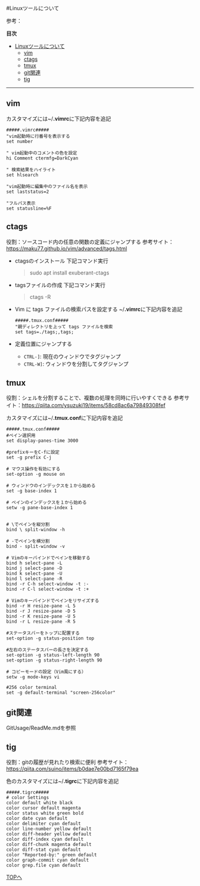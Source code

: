 #Linuxツールについて

参考：<u> </u>

**目次**

<!-- @import "[TOC]" {cmd="toc" depthFrom=1 depthTo=6 orderedList=false} -->

<!-- code_chunk_output -->

- [Linuxツールについて](#linuxツールについて)
  - [vim](#vim)
  - [ctags](#ctags)
  - [tmux](#tmux)
  - [git関連](#git関連)
  - [tig](#tig)

<!-- /code_chunk_output -->

---

## vim
カスタマイズには~/**.vimrc**に下記内容を追記
```
#####.vimrc#####
"vim起動時に行番号を表示する
set number

" vim起動中のコメントの色を設定
hi Comment ctermfg=DarkCyan

" 検索結果をハイライト
set hlsearch

"vim起動時に編集中のファイル名を表示
set laststatus=2

"フルパス表示
set statusline=%F
```

## ctags
役割：ソースコード内の任意の関数の定義にジャンプする
参考サイト：https://maku77.github.io/vim/advanced/tags.html
* ctagsのインストール
    下記コマンド実行
    >sudo apt install exuberant-ctags
* tagsファイルの作成
    下記コマンド実行
    >ctags -R

* Vim に tags ファイルの検索パスを設定する
    ~/**.vimrc**に下記内容を追記
    ```
    #####.tmux.conf#####
    "親ディレクトリを上って tags ファイルを検索
    set tags=./tags;,tags;
    ```
    
* 定義位置にジャンプする
    * ```CTRL-]```: 現在のウィンドウでタグジャンプ
    * ```CTRL-W]```: ウィンドウを分割してタグジャンプ

## tmux
役割：シェルを分割することで、複数の処理を同時に行いやすくできる
参考サイト：https://qiita.com/ysuzuki19/items/58cd8ac6a79849308fef

カスタマイズには~/**.tmux.conf**に下記内容を追記
```
#####.tmux.conf#####
#ペイン選択用
set display-panes-time 3000

#prefixキーをC-fに設定
set -g prefix C-j

# マウス操作を有効にする
set-option -g mouse on

# ウィンドウのインデックスを１から始める
set -g base-index 1

# ペインのインデックスを１から始める
setw -g pane-base-index 1


# \でペインを縦分割
bind \ split-window -h

# -でペインを横分割
bind - split-window -v

# Vimのキーバインドでペインを移動する
bind h select-pane -L
bind j select-pane -D
bind k select-pane -U
bind l select-pane -R
bind -r C-h select-window -t :-
bind -r C-l select-window -t :+

# Vimのキーバインドでペインをリサイズする
bind -r H resize-pane -L 5
bind -r J resize-pane -D 5
bind -r K resize-pane -U 5
bind -r L resize-pane -R 5

#ステータスバーをトップに配置する
set-option -g status-position top

#左右のステータスバーの長さを決定する
set-option -g status-left-length 90
set-option -g status-right-length 90

# コピーモードの設定（Vim風にする）
setw -g mode-keys vi

#256 color terminal
set -g default-terminal "screen-256color"
```

## git関連
GitUsage/ReadMe.mdを参照

## tig
役割：gitの履歴が見れたり検索に便利
参考サイト：https://qiita.com/suino/items/b0dae7e00bd7165f79ea

色のカスタマイズには~/**.tigrc**に下記内容を追記
```
#####.tigrc#####
# color Settings
color default white black
color cursor default magenta
color status white green bold
color date cyan default
color delimiter cyan default
color line-number yellow default
color diff-header yellow default
color diff-index cyan default
color diff-chunk magenta default
color diff-stat cyan default
color "Reported-by:" green default
color graph-commit cyan default
color grep.file cyan default
```

[TOPへ](#linuxツールについて)
